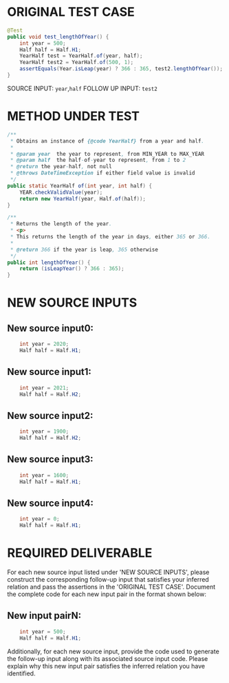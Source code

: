 # ORIGINAL TEST CASE
```java
@Test
public void test_lengthOfYear() {
    int year = 500;
    Half half = Half.H1;
    YearHalf test = YearHalf.of(year, half);
    YearHalf test2 = YearHalf.of(500, 1);
    assertEquals(Year.isLeap(year) ? 366 : 365, test2.lengthOfYear());
}

```
SOURCE INPUT: `year`,`half`
FOLLOW UP INPUT: `test2`


# METHOD UNDER TEST
```java
/**
 * Obtains an instance of {@code YearHalf} from a year and half.
 *
 * @param year  the year to represent, from MIN_YEAR to MAX_YEAR
 * @param half  the half-of-year to represent, from 1 to 2
 * @return the year-half, not null
 * @throws DateTimeException if either field value is invalid
 */
public static YearHalf of(int year, int half) {
    YEAR.checkValidValue(year);
    return new YearHalf(year, Half.of(half));
}

/**
 * Returns the length of the year.
 * <p>
 * This returns the length of the year in days, either 365 or 366.
 *
 * @return 366 if the year is leap, 365 otherwise
 */
public int lengthOfYear() {
    return (isLeapYear() ? 366 : 365);
}

```


# NEW SOURCE INPUTS
## New source input0:
```java
    int year = 2020;
    Half half = Half.H1;
```

## New source input1:
```java
    int year = 2021;
    Half half = Half.H2;
```

## New source input2:
```java
    int year = 1900;
    Half half = Half.H2;
```

## New source input3:
```java
    int year = 1600;
    Half half = Half.H1;
```

## New source input4:
```java
    int year = 0;
    Half half = Half.H1;
```



# REQUIRED DELIVERABLE
For each new source input listed under 'NEW SOURCE INPUTS', please construct the corresponding follow-up input that satisfies your inferred relation and pass the assertions in the 'ORIGINAL TEST CASE'. Document the complete code for each new input pair in the format shown below:
## New input pairN:
```java
    int year = 500;
    Half half = Half.H1;
```

Additionally, for each new source input, provide the code used to generate the follow-up input along with its associated source input code. Please explain why this new input pair satisfies the inferred relation you have identified.